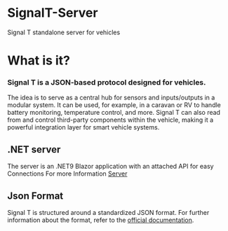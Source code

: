 # SignalT-Server
Signal T standalone server for vehicles

# What is it?
### Signal T is a JSON-based protocol designed for vehicles.
The idea is to serve as a central hub for sensors and inputs/outputs in a modular system. It can be used, for example, in a caravan or RV to handle battery monitoring, temperature control, and more. Signal T can also read from and control third-party components within the vehicle, making it a powerful integration layer for smart vehicle systems.

## .NET server
The server is an .NET9 Blazor application with an attached API for easy Connections
For more Information  [Server](docs/server.md)

## Json Format
Signal T is structured around a standardized JSON format. For further information about the format, refer to the [official documentation](docs/jsonformat.md).
